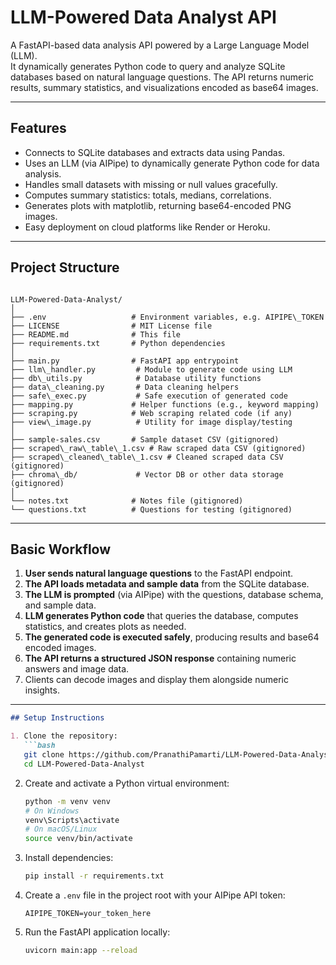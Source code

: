 # LLM-Powered Data Analyst API

A FastAPI-based data analysis API powered by a Large Language Model (LLM).  
It dynamically generates Python code to query and analyze SQLite databases based on natural language questions. The API returns numeric results, summary statistics, and visualizations encoded as base64 images.

---

## Features

- Connects to SQLite databases and extracts data using Pandas.
- Uses an LLM (via AIPipe) to dynamically generate Python code for data analysis.
- Handles small datasets with missing or null values gracefully.
- Computes summary statistics: totals, medians, correlations.
- Generates plots with matplotlib, returning base64-encoded PNG images.
- Easy deployment on cloud platforms like Render or Heroku.

---

## Project Structure

```

LLM-Powered-Data-Analyst/
│
├── .env                   # Environment variables, e.g. AIPIPE\_TOKEN
├── LICENSE                # MIT License file
├── README.md              # This file
├── requirements.txt       # Python dependencies
│
├── main.py                # FastAPI app entrypoint
├── llm\_handler.py         # Module to generate code using LLM
├── db\_utils.py            # Database utility functions
├── data\_cleaning.py       # Data cleaning helpers
├── safe\_exec.py           # Safe execution of generated code
├── mapping.py             # Helper functions (e.g., keyword mapping)
├── scraping.py            # Web scraping related code (if any)
├── view\_image.py          # Utility for image display/testing
│
├── sample-sales.csv       # Sample dataset CSV (gitignored)
├── scraped\_raw\_table\_1.csv # Raw scraped data CSV (gitignored)
├── scraped\_cleaned\_table\_1.csv # Cleaned scraped data CSV (gitignored)
├── chroma\_db/             # Vector DB or other data storage (gitignored)
│
└── notes.txt              # Notes file (gitignored)
└── questions.txt          # Questions for testing (gitignored)

````

---

## Basic Workflow

1. **User sends natural language questions** to the FastAPI endpoint.
2. **The API loads metadata and sample data** from the SQLite database.
3. **The LLM is prompted** (via AIPipe) with the questions, database schema, and sample data.
4. **LLM generates Python code** that queries the database, computes statistics, and creates plots as needed.
5. **The generated code is executed safely**, producing results and base64 encoded images.
6. **The API returns a structured JSON response** containing numeric answers and image data.
7. Clients can decode images and display them alongside numeric insights.

---
````markdown
## Setup Instructions

1. Clone the repository:
   ```bash
   git clone https://github.com/PranathiPamarti/LLM-Powered-Data-Analyst.git
   cd LLM-Powered-Data-Analyst
````

2. Create and activate a Python virtual environment:

   ```bash
   python -m venv venv
   # On Windows
   venv\Scripts\activate
   # On macOS/Linux
   source venv/bin/activate
   ```

3. Install dependencies:

   ```bash
   pip install -r requirements.txt
   ```

4. Create a `.env` file in the project root with your AIPipe API token:

   ```env
   AIPIPE_TOKEN=your_token_here
   ```

5. Run the FastAPI application locally:

   ```bash
   uvicorn main:app --reload
   ```
